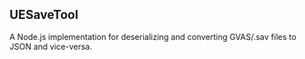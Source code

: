 ## UESaveTool

A Node.js implementation for deserializing and converting GVAS/.sav files to JSON and vice-versa.

